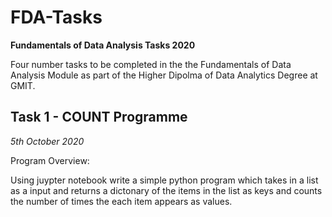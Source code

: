 # FDA-Tasks
**Fundamentals of Data Analysis Tasks 2020**

Four number tasks to be completed in the the Fundamentals of Data Analysis Module as part of the Higher Dipolma of Data Analytics Degree at GMIT.


## Task 1 - COUNT Programme
*5th October 2020*

Program Overview:

Using juypter notebook write a simple python program which takes in a list as a input and returns a dictonary of the items in the list as keys and counts the number of times the each item appears as values. 
